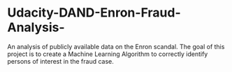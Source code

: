 # Udacity-DAND-Enron-Fraud-Analysis-
An analysis of publicly available data on the Enron scandal. The goal of this project is to create a Machine Learning Algorithm to correctly identify persons of interest in the fraud case. 
